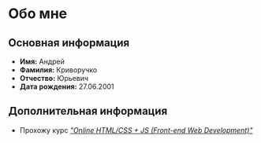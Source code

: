 # Обо мне

## Основная информация

* **Имя:** Андрей
* **Фамилия:** Криворучко
* **Отчество:** Юрьевич
* **Дата рождения:** 27.06.2001

## Дополнительная информация

* Прохожу курс *["Online HTML/CSS + JS (Front-end Web Development)"](https://platform.web-academy.com.ua/courses/online-html-css-js-front-end-web-development/)*
  